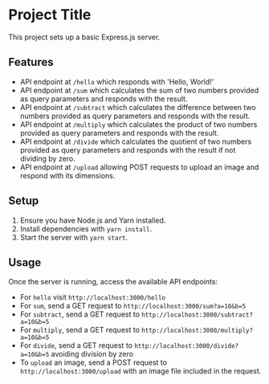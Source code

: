 # Project Title

This project sets up a basic Express.js server.

## Features

- API endpoint at `/hello` which responds with 'Hello, World!'
- API endpoint at `/sum` which calculates the sum of two numbers provided as query parameters and responds with the result.
- API endpoint at `/subtract` which calculates the difference between two numbers provided as query parameters and responds with the result.
- API endpoint at `/multiply` which calculates the product of two numbers provided as query parameters and responds with the result.
- API endpoint at `/divide` which calculates the quotient of two numbers provided as query parameters and responds with the result if not dividing by zero.
- API endpoint at `/upload` allowing POST requests to upload an image and respond with its dimensions.

## Setup

1. Ensure you have Node.js and Yarn installed.
2. Install dependencies with `yarn install`.
3. Start the server with `yarn start`.

## Usage

Once the server is running, access the available API endpoints:
- For `hello` visit `http://localhost:3000/hello`
- For `sum`, send a GET request to `http://localhost:3000/sum?a=10&b=5`
- For `subtract`, send a GET request to `http://localhost:3000/subtract?a=10&b=5`
- For `multiply`, send a GET request to `http://localhost:3000/multiply?a=10&b=5`
- For `divide`, send a GET request to `http://localhost:3000/divide?a=10&b=5` avoiding division by zero
- To `upload` an image, send a POST request to `http://localhost:3000/upload` with an image file included in the request.
